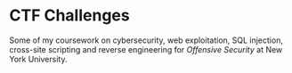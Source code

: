 # CTF Challenges

Some of my coursework on cybersecurity, web exploitation, SQL injection, cross-site scripting and reverse engineering for *Offensive Security* at New York University.
